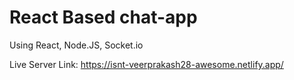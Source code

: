 # React Based chat-app

Using React, Node.JS, Socket.io

Live Server Link: https://isnt-veerprakash28-awesome.netlify.app/